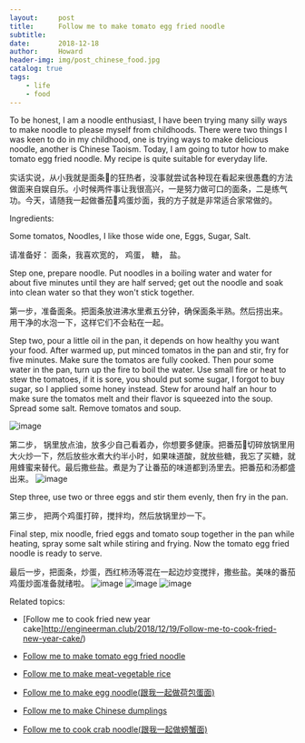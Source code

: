 ```yaml
---
layout:     post
title:      Follow me to make tomato egg fried noodle
subtitle:   
date:       2018-12-18
author:     Howard
header-img: img/post_chinese_food.jpg
catalog: true
tags:
    - life
    - food
---
```


To be honest, I am a noodle enthusiast, I have been trying many silly ways to make noodle to please myself from childhoods.  There were two things I was keen to do in my childhood, one is trying ways to make delicious noodle, another is Chinese Taoism.  Today, I am going to tutor how to make tomato egg fried noodle. My recipe is quite suitable for everyday life.


实话实说，从小我就是面条🍜的狂热者，没事就尝试各种现在看起来很愚蠢的方法做面来自娱自乐。小时候两件事让我很高兴，一是努力做可口的面条，二是练气功。今天，请随我一起做番茄🍅鸡蛋炒面，我的方子就是非常适合家常做的。

Ingredients:

Some tomatos,
Noodles, I like those wide one,
Eggs,
Sugar,
Salt.


请准备好：
面条，我喜欢宽的，
鸡蛋，
糖，
盐。




Step one,  prepare noodle.   Put noodles in a boiling water and water for about five minutes until they are half served; get out the noodle and soak into  clean water so that they won't stick together.

第一步，准备面条。把面条放进沸水里煮五分钟，确保面条半熟。然后捞出来。 用干净的水泡一下，这样它们不会粘在一起。


Step two, pour a little oil in the pan, it depends on how healthy you want your food. After warmed up, put minced tomatos in the pan and stir, fry for five minutes. Make sure the tomatos are fully cooked. Then pour some water in the pan, turn up the fire to boil the water.  Use small fire or heat to stew the tomatoes, if it is sore, you should put some sugar, I forgot to buy sugar, so I applied some honey instead. Stew for around half an hour to make sure the tomatos melt and their flavor is squeezed into the soup. Spread some salt. Remove tomatos and soup.

 ![image](https://img.esteem.ws/e64ny3ofzl.jpg)


第二步， 锅里放点油，放多少自己看着办，你想要多健康。把番茄🍅切碎放锅里用大火炒一下，然后放些水煮大约半小时，如果味道酸，就放些糖，我忘了买糖，就用蜂蜜来替代。最后撒些盐。煮是为了让番茄的味道都到汤里去。把番茄和汤都盛出来。
 ![image](https://img.esteem.ws/ifpd7bw4j4.jpg)

Step three,  use two or three eggs and stir them evenly, then fry in the pan.

第三步， 把两个鸡蛋打碎，搅拌均，然后放锅里炒一下。


Final step, mix noodle, fried eggs  and tomato soup together in the pan while heating, spray some salt while stiring and frying. Now the tomato egg fried noodle is ready to serve.


最后一步，把面条，炒蛋，西红柿汤等混在一起边炒变搅拌，撒些盐。美味的番茄鸡蛋炒面准备就绪啦。
 ![image](https://img.esteem.ws/nptk9rpen9.jpg)
 ![image](https://img.esteem.ws/bc1p0tojw8.jpg)
 ![image](https://img.esteem.ws/4oocsjr4sk.jpg)



 Related topics:


- [Follow me to cook fried new year cake]http://engineerman.club/2018/12/19/Follow-me-to-cook-fried-new-year-cake/)

- [Follow me to make tomato egg fried noodle](http://engineerman.club/2018/12/18/Follow-me-to-make-tomato-egg-fried-noodle/)

- [Follow me to make meat-vegetable rice](http://engineerman.club/2018/12/18/Follow-me-to-make-meat-vegetable-rice/)

- [Follow me to make egg noodle(跟我一起做荷包蛋面)](http://engineerman.club/2018/12/18/Follow-me-to-make-egg-noodle(%E8%B7%9F%E6%88%91%E4%B8%80%E8%B5%B7%E5%81%9A%E8%8D%B7%E5%8C%85%E8%9B%8B%E9%9D%A2)/)

- [Follow me to make Chinese dumplings](http://engineerman.club/2018/12/18/Follow-me-to-make-Chinese-dumplings/)

- [Follow me to cook crab noodle(跟我一起做螃蟹面)](http://engineerman.club/2018/12/18/Follow-me-to-cook-crab-noodle(%E8%B7%9F%E6%88%91%E4%B8%80%E8%B5%B7%E5%81%9A%E8%9E%83%E8%9F%B9%E9%9D%A2)/)
